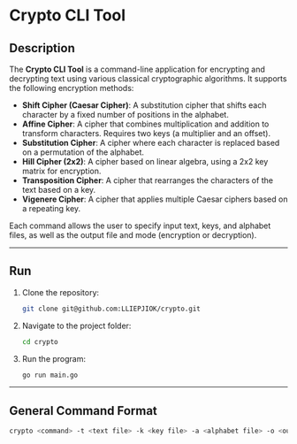 # Crypto CLI Tool

## Description

The **Crypto CLI Tool** is a command-line application for encrypting and decrypting text using various classical cryptographic algorithms. It supports the following encryption methods:

- **Shift Cipher (Caesar Cipher)**: A substitution cipher that shifts each character by a fixed number of positions in the alphabet.
- **Affine Cipher**: A cipher that combines multiplication and addition to transform characters. Requires two keys (a multiplier and an offset).
- **Substitution Cipher**: A cipher where each character is replaced based on a permutation of the alphabet.
- **Hill Cipher (2x2)**: A cipher based on linear algebra, using a 2x2 key matrix for encryption.
- **Transposition Cipher**: A cipher that rearranges the characters of the text based on a key.
- **Vigenere Cipher**: A cipher that applies multiple Caesar ciphers based on a repeating key.

Each command allows the user to specify input text, keys, and alphabet files, as well as the output file and mode (encryption or decryption).

---

## Run

1. Clone the repository:

   ```bash
   git clone git@github.com:LLIEPJIOK/crypto.git
   ```

2. Navigate to the project folder:

   ```bash
   cd crypto
   ```

3. Run the program:

   ```bash
   go run main.go
   ```

---

## General Command Format

```bash
crypto <command> -t <text file> -k <key file> -a <alphabet file> -o <output file> [-d]
```